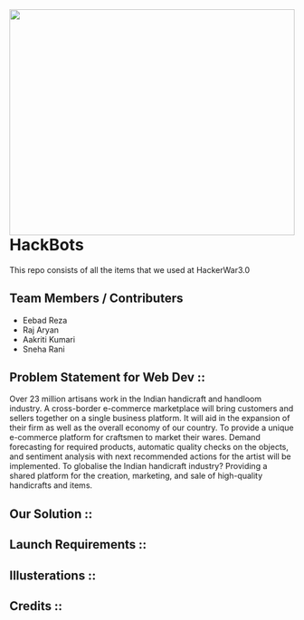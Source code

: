<img src="" align="right" width="100%" height="400"/> 
<br>

# HackBots

This repo consists of all the items that we used at HackerWar3.0

## Team Members / Contributers

- Eebad Reza
- Raj Aryan
- Aakriti Kumari
- Sneha Rani

## Problem Statement for Web Dev ::
Over 23 million artisans work in the Indian handicraft and handloom industry. A cross-border e-commerce marketplace will bring customers and sellers together on a single business platform. It will aid in the expansion of their firm as well as the overall economy of our country.
To provide a unique e-commerce platform for craftsmen to market their wares. Demand forecasting for required products, automatic quality checks on the objects, and sentiment analysis with next recommended actions for the artist will be implemented.
To globalise the Indian handicraft industry? Providing a shared platform for the creation, marketing, and sale of high-quality handicrafts and items.

## Our Solution ::

## Launch Requirements ::

## Illusterations :: 

## Credits ::


 
